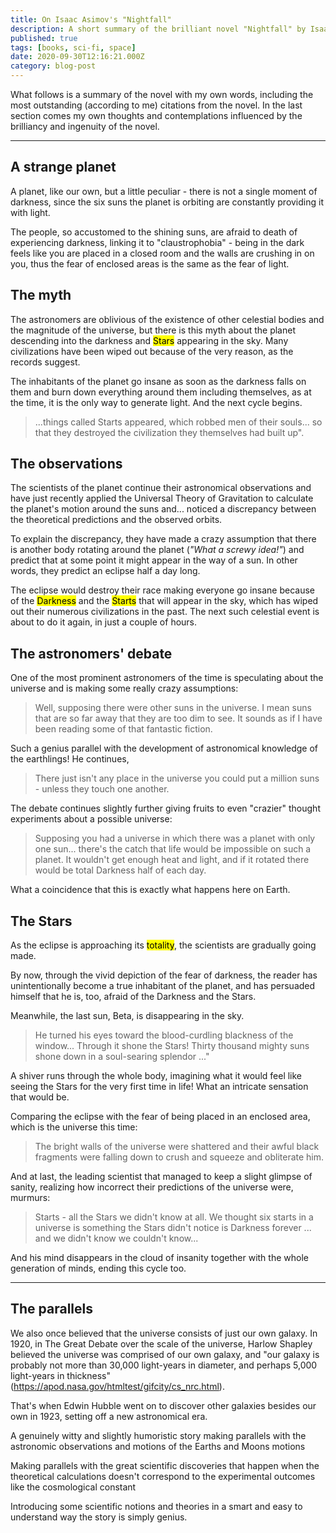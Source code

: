 ```yaml
---
title: On Isaac Asimov's "Nightfall"
description: A short summary of the brilliant novel "Nightfall" by Isaac Asimov including my own contemplations and interpretation
published: true
tags: [books, sci-fi, space]
date: 2020-09-30T12:16:21.000Z
category: blog-post
---
```


What follows is a summary of the novel with my own words, including the most outstanding (according to me) citations from the novel. In the last section comes my own thoughts and contemplations influenced by the brilliancy and ingenuity of the novel.

---

## A strange planet

A planet, like our own, but a little peculiar - there is not a single moment of darkness, since the six suns the planet is orbiting are constantly providing it with light.

The people, so accustomed to the shining suns, are afraid to death of experiencing darkness, linking it to "claustrophobia" - being in the dark feels like you are placed in a closed room and the walls are crushing in on you, thus the fear of enclosed areas is the same as the fear of light.

## The myth

The astronomers are oblivious of the existence of other celestial bodies and the magnitude of the universe, but there is this myth about the planet descending into the darkness and <mark>Stars</mark> appearing in the sky. Many civilizations have been wiped out because of the very reason, as the records suggest.

The inhabitants of the planet go insane as soon as the darkness falls on them and burn down everything around them including themselves, as at the time, it is the only way to generate light. And the next cycle begins.

> ...things called Starts appeared, which robbed men of their souls... so that they destroyed the civilization they themselves had built up".

## The observations

The scientists of the planet continue their astronomical observations and have just recently applied the Universal Theory of Gravitation to calculate the planet's motion around the suns and... noticed a discrepancy between the theoretical predictions and the observed orbits.

To explain the discrepancy, they have made a crazy assumption that there is another body rotating around the planet (<cite>"What a screwy idea!"</cite>) and predict that at some point it might appear in the way of a sun. In other words, they predict an eclipse half a day long.

The eclipse would destroy their race making everyone go insane because of the <mark>Darkness</mark> and the <mark>Starts</mark> that will appear in the sky, which has wiped out their numerous civilizations in the past. The next such celestial event is about to do it again, in just a couple of hours.

## The astronomers' debate

One of the most prominent astronomers of the time is speculating about the universe and is making some really crazy assumptions:

> Well, supposing there were other suns in the universe. I mean suns that are so far away that they are too dim to see. It sounds as if I have been reading some of that fantastic fiction.

Such a genius parallel with the development of astronomical knowledge of the earthlings! He continues,

> There just isn't any place in the universe you could put a million suns - unless they touch one another.

The debate continues slightly further giving fruits to even "crazier" thought experiments about a possible universe:

> Supposing you had a universe in which there was a planet with only one sun... there's the catch that life would be impossible on such a planet. It wouldn't get enough heat and light, and if it rotated there would be total Darkness half of each day.

What a coincidence that this is exactly what happens here on Earth.

## The Stars

As the eclipse is approaching its <mark>totality</mark>, the scientists are gradually going made.

By now, through the vivid depiction of the fear of darkness, the reader has unintentionally become a true inhabitant of the planet, and has persuaded himself that he is, too, afraid of the Darkness and the Stars.

Meanwhile, the last sun, Beta, is disappearing in the sky.

> He turned his eyes toward the blood-curdling blackness of the window... Through it shone the Stars!
> Thirty thousand mighty suns shone down in a soul-searing splendor ..."

A shiver runs through the whole body, imagining what it would feel like seeing the Stars for the very first time in life! What an intricate sensation that would be.

Comparing the eclipse with the fear of being placed in an enclosed area, which is the universe this time:

> The bright walls of the universe were shattered and their awful black fragments were falling down to crush and squeeze and obliterate him.

And at last, the leading scientist that managed to keep a slight glimpse of sanity, realizing how incorrect their predictions of the universe were, murmurs:

> Starts - all the Stars we didn't know at all. We thought six starts in a universe is something the Stars didn't notice is Darkness forever ... and we didn't know we couldn't know...

And his mind disappears in the cloud of insanity together with the whole generation of minds, ending this cycle too.

---

## The parallels

We also once believed that the universe consists of just our own galaxy.
In 1920, in The Great Debate over the scale of the universe, Harlow Shapley believed the universe was comprised of our own galaxy, and "our galaxy is probably not more than 30,000 light-years in diameter, and perhaps 5,000 light-years in thickness" (https://apod.nasa.gov/htmltest/gifcity/cs_nrc.html).

That's when Edwin Hubble went on to discover other galaxies besides our own in 1923, setting off a new astronomical era.

A genuinely witty and slightly humoristic story making parallels with the astronomic observations and motions of the Earths and Moons motions

Making parallels with the great scientific discoveries that happen when the theoretical calculations doesn't correspond to the experimental outcomes like the cosmological constant

Introducing some scientific notions and theories in a smart and easy to understand way the story is simply genius.
